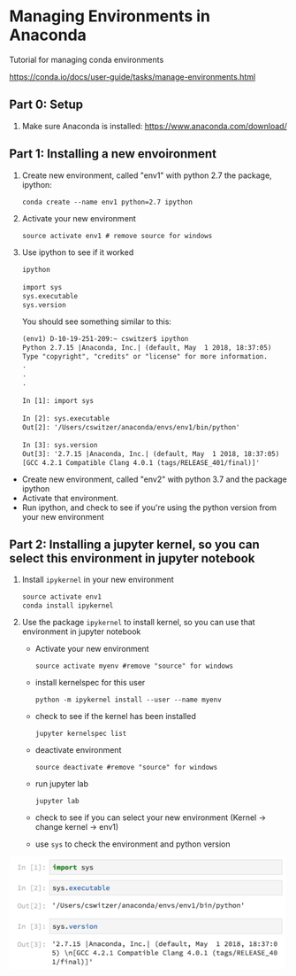 # Managing Environments in Anaconda
Tutorial for managing conda environments


https://conda.io/docs/user-guide/tasks/manage-environments.html

## Part 0: Setup

1. Make sure Anaconda is installed: https://www.anaconda.com/download/

## Part 1: Installing a new envoironment

1. Create new environment, called "env1" with python 2.7 the package, ipython:

    ```
    conda create --name env1 python=2.7 ipython
    ```
2. Activate your new environment
    ```
    source activate env1 # remove source for windows
    ```
3. Use ipython to see if it worked

    ```
    ipython

    import sys
    sys.executable
    sys.version
    ```
    You should see something similar to this: 
    ```
    (env1) D-10-19-251-209:~ cswitzer$ ipython
    Python 2.7.15 |Anaconda, Inc.| (default, May  1 2018, 18:37:05) 
    Type "copyright", "credits" or "license" for more information.
    .
    .
    .

    In [1]: import sys

    In [2]: sys.executable
    Out[2]: '/Users/cswitzer/anaconda/envs/env1/bin/python'

    In [3]: sys.version
    Out[3]: '2.7.15 |Anaconda, Inc.| (default, May  1 2018, 18:37:05) 
    [GCC 4.2.1 Compatible Clang 4.0.1 (tags/RELEASE_401/final)]'

    ```

* Create new environment, called "env2" with python 3.7 and the package ipython
* Activate that environment. 
* Run ipython, and check to see if you're using the python version from your new environment


## Part 2: Installing a jupyter kernel, so you can select this environment in jupyter notebook
1. Install ```ipykernel``` in your new environment

    ```
    source activate env1
    conda install ipykernel
    ```


2. Use the package ```ipykernel``` to install kernel, so you can use that environment in jupyter notebook
    * Activate your new environment
        ```
        source activate myenv #remove "source" for windows
        ```

    * install kernelspec for this user

        ```
        python -m ipykernel install --user --name myenv
        ```

    * check to see if the kernel has been installed

        ```
        jupyter kernelspec list
        ```

    * deactivate environment 

        ```
        source deactivate #remove "source" for windows
        ```
    * run jupyter lab

        ```
        jupyter lab
        ```
    * check to see if you can select your new environment (Kernel -> change kernel -> env1)
    * use ```sys``` to check the environment and python version
  
  <img src="https://github.com/callinSwitzer/conda_env_tutorial/blob/master/jupyScreenshot.png" width="500">
